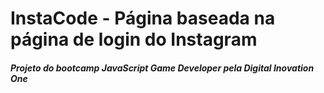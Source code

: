 # InstaCode - Página baseada na página de login do Instagram

##### Projeto do bootcamp JavaScript Game Developer pela Digital Inovation One
